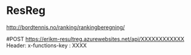 # ResReg

http://bordtennis.no/ranking/rankingberegning/


#POST https://erikm-resultreg.azurewebsites.net/api/XXXXXXXXXXXX
Header: 
x-functions-key : XXXX